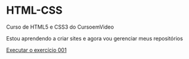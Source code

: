 # HTML-CSS
 Curso de HTML5 e CSS3 do CursoemVideo

 Estou aprendendo a criar sites e agora vou gerenciar meus repositórios

<a href="https://claudiopaivadev.github.io/HTML-CSS/exercicios/ex001/index.html">Executar o exercício 001</a>